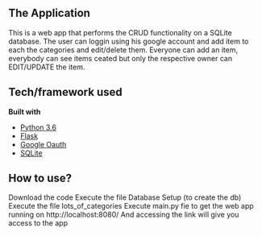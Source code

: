 ## The Application
This is a web app that performs the CRUD functionality on a SQLite database. The user can loggin
 using his google account and add item to each the categories and edit/delete them. Everyone can add an item, everybody can see items ceated but only the respective owner can EDIT/UPDATE the item.
 
## Tech/framework used

<b>Built with</b>
- [Python 3.6](https://www.python.org/downloads/release/python-360/)
- [Flask](http://flask.pocoo.org)
- [Google Oauth](https://developers.google.com/identity/protocols/OAuth2)
- [SQLite](http://www.sqlitetutorial.net/sqlite-python/)



## How to use?
Download the code
Execute the file Database Setup (to create the db)
Execute the file lots_of_categories
Execute main.py fie to get the web app running on http://localhost:8080/ 
And accessing the link will give you access to the app

